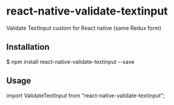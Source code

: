 # react-native-validate-textinput
Validate TextInput custom for React native (same Redux form)
## Installation
$ npm install react-native-validate-textinput --save
## Usage
import ValidateTextInput from "react-native-validate-textinput";

